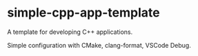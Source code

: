 # simple-cpp-app-template

A template for developing C++ applications.

Simple configuration with CMake, clang-format, VSCode Debug. 
